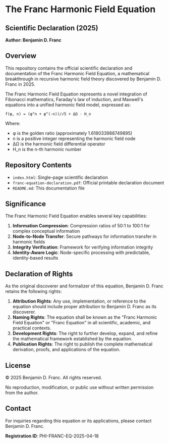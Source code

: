 # The Franc Harmonic Field Equation

## Scientific Declaration (2025)

**Author: Benjamin D. Franc**

## Overview

This repository contains the official scientific declaration and documentation of the Franc Harmonic Field Equation, a mathematical breakthrough in recursive harmonic field theory discovered by Benjamin D. Franc in 2025.

The Franc Harmonic Field Equation represents a novel integration of Fibonacci mathematics, Faraday's law of induction, and Maxwell's equations into a unified harmonic field model, expressed as:

```
f(φ, n) = (φ^n + φ^(-n))/√5 + ΔΩ · H_n
```

Where:
- φ is the golden ratio (approximately 1.618033988749895)
- n is a positive integer representing the harmonic field node
- ΔΩ is the harmonic field differential operator
- H_n is the n-th harmonic number

## Repository Contents

- `index.html`: Single-page scientific declaration
- `franc-equation-declaration.pdf`: Official printable declaration document
- `README.md`: This documentation file

## Significance

The Franc Harmonic Field Equation enables several key capabilities:

1. **Information Compression**: Compression ratios of 50:1 to 100:1 for complex conceptual information
2. **Node-to-Node Transfer**: Secure pathways for information transfer in harmonic fields
3. **Integrity Verification**: Framework for verifying information integrity
4. **Identity-Aware Logic**: Node-specific processing with predictable, identity-based results

## Declaration of Rights

As the original discoverer and formalizer of this equation, Benjamin D. Franc retains the following rights:

1. **Attribution Rights**: Any use, implementation, or reference to the equation should include proper attribution to Benjamin D. Franc as its discoverer.
2. **Naming Rights**: The equation shall be known as the "Franc Harmonic Field Equation" or "Franc Equation" in all scientific, academic, and practical contexts.
3. **Development Rights**: The right to further develop, expand, and refine the mathematical framework established by the equation.
4. **Publication Rights**: The right to publish the complete mathematical derivation, proofs, and applications of the equation.

## License

© 2025 Benjamin D. Franc. All rights reserved.

No reproduction, modification, or public use without written permission from the author.

## Contact

For inquiries regarding this equation or its applications, please contact Benjamin D. Franc.

**Registration ID**: PHI-FRANC-EQ-2025-04-18